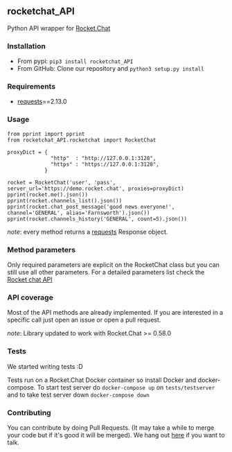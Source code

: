 ## rocketchat_API
Python API wrapper for [Rocket.Chat](https://docs.rocket.chat/developer-guides/rest-api)

### Installation
- From pypi:
`pip3 install rocketchat_API`
- From GitHub:
Clone our repository and `python3 setup.py install`

### Requirements
- [requests](https://github.com/kennethreitz/requests)==2.13.0

### Usage
```
from pprint import pprint
from rocketchat_API.rocketchat import RocketChat

proxyDict = {
              "http"  : "http://127.0.0.1:3128",
              "https" : "https://127.0.0.1:3128",
            }

rocket = RocketChat('user', 'pass', server_url='https://demo.rocket.chat', proxies=proxyDict)
pprint(rocket.me().json())
pprint(rocket.channels_list().json())
pprint(rocket.chat_post_message('good news everyone!', channel='GENERAL', alias='Farnsworth').json())
pprint(rocket.channels_history('GENERAL', count=5).json())
```

*note*: every method returns a [requests](https://github.com/kennethreitz/requests) Response object.

### Method parameters
Only required parameters are explicit on the RocketChat class but you can still use all other parameters. For a detailed parameters list check the [Rocket chat API](https://docs.rocket.chat/developer-guides/rest-api)

### API coverage
Most of the API methods are already implemented. If you are interested in a specific call just open an issue or open a pull request.

*note*: Library updated to work with Rocket.Chat >= 0.58.0

### Tests
We started writing tests :D 

Tests run on a Rocket.Chat Docker container so install Docker and docker-compose. To start test server do `docker-compose up` on `tests/testserver` and to take test server down `docker-compose down`

### Contributing
You can contribute by doing Pull Requests. (It may take a while to merge your code but if it's good it will be merged). We hang out [here](https://demo.rocket.chat/channel/python_rocketchat_api) if you want to talk.
